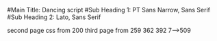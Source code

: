 #Main Title: Dancing script
#Sub Heading 1: PT Sans Narrow, Sans Serif
#Sub Heading 2: Lato, Sans Serif

second page css from 200
third page from 259
362
392
7-->509
